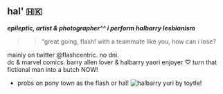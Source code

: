 ## hal' 🇭🇰

 ***epileptic, artist & photographer^^ i perform halbarry lesbianism***
  >> “great going, flash! with a teammate like you, how can i lose?

  mainly on twitter @flashcentric. no dni.  
   dc & marvel comics. barry allen lover & halbarry yaori enjoyer  ♡ 
   turn that fictional man into a butch NOW!  
   -  probs on pony town as the flash or hal!
  ![halbarry yuri by toytle!](https://pbs.twimg.com/media/GkfGH_oWYAEQ0dv?format=jpg&name=large)
